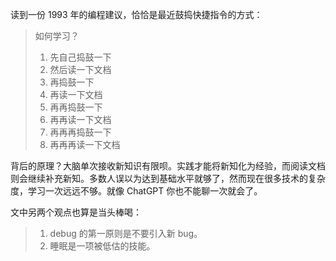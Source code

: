 读到一份 1993 年的编程建议，恰恰是最近鼓捣快捷指令的方式：

> 如何学习？  
> 1. 先自己捣鼓一下  
> 2. 然后读一下文档  
> 3. 再捣鼓一下  
> 4. 再读一下文档  
> 5. 再再捣鼓一下  
> 6. 再再读一下文档  
> 7. 再再再捣鼓一下  
> 8. 再再再读一下文档

背后的原理？大脑单次接收新知识有限呗。实践才能将新知化为经验，而阅读文档则会继续补充新知。多数人误以为达到基础水平就够了，然而现在很多技术的复杂度，学习一次远远不够。就像 ChatGPT 你也不能聊一次就会了。

文中另两个观点也算是当头棒喝：

> 1. debug 的第一原则是不要引入新 bug。
> 2. 睡眠是一项被低估的技能。